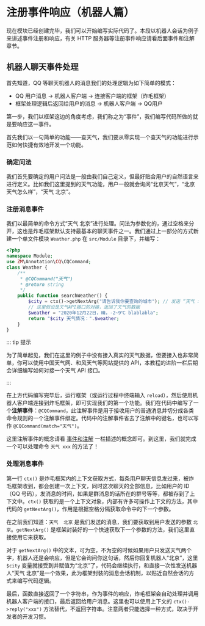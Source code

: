 # 注册事件响应（机器人篇）

现在模块已经创建完毕，我们可以开始编写实际代码了。本段以机器人会话为例子来讲述事件注册和响应，有关 HTTP 服务器等注册事件响应请看后面事件和注解章节。

## 机器人聊天事件处理

首先知道，QQ 等聊天机器人的消息我们的处理逻辑为如下简单的模式：

- QQ 用户消息 -> 机器人客户端 -> 连接客户端的框架（炸毛框架）
- 框架处理逻辑后返回给用户的消息 -> 机器人客户端 -> QQ用户

第一步，我们以框架这边的角度考虑，我们称之为“事件”，我们编写代码所做的就是要响应这一事件。

首先我们以一句简单的功能——查天气，我们要从零实现一个查天气的功能进行示范如何快捷有效地开发一个功能。

### 确定问法

我们首先要确定的用户问法是一般由我们自己定义，但最好贴合用户的自然语言来进行定义。比如我们这里提到的天气功能，用户一般就会询问“北京天气”，“北京天气怎么样”，“天气  北京”。

### 注册消息事件

我们以最简单的命令方式“天气  北京”进行处理。问法为参数化的，通过空格来分开，这也是炸毛框架默认支持最基本的聊天事件之一。我们通过上一部分的方式新建一个单文件模块 `Weather.php` 在 `src/Module` 目录下，并编写：

```php
<?php
namespace Module;
use ZM\Annotation\CQ\CQCommand;
class Weather {
    /**
     * @CQCommand("天气")
     * @return string
     */
    public function searchWeather() {
        $city = ctx()->getNextArg("请告诉我你要查询的城市"); // 发送 “天气 北京”时，变量为“北京”
        // 这里假设是天气API接口的对接，返回了天气的数据
        $weather = "2020年12月22日，晴，-2~9℃ blablabla";
        return "$city 天气情况：".$weather;
    }
}
```

::: tip 提示

为了简单起见，我们在这里的例子中没有接入真实的天气数据，但要接入也非常简单，你可以使用中国天气网、和风天气等网站提供的 API，本教程的进阶一栏后期会详细编写如何对接一个天气 API 接口。

:::

在上方代码编写完毕后，运行框架（或运行过程中终端输入 `reload`），然后使用机器人客户端连接到炸毛框架，即可实现我们的第一个功能。我们在代码中编写了一个**注解事件**：`@CQCommand`，此注解事件是用于接收用户的普通消息并切分成各类命令规则的一个注解事件绑定。代码中的注解事件省去了注解中的键名，也可以写作 `@CQCommand(match="天气")`。

这里注解事件的概念请看 [事件和注解](/event/) 一栏描述的概念即可。到这里，我们就完成一个可以处理命令 `天气 xxx` 的方法了！

### 处理消息事件

第一行 `ctx()` 是炸毛框架内的上下文获取方式，每条用户聊天信息发过来，被炸毛框架收到，都会创建一次上下文，同时这次聊天的全部信息，比如用户的 ID（QQ 号码），发消息的时间，如果是群消息的话所在的群号等等，都被存到了上下文中。`ctx()` 获取的是一个上下文对象，内部有许多可操作上下文的方法，其中代码的 `getNextArg()`，作用是根据空格分隔获取命令中的下一个参数。

在之前我们知道：`天气  北京` 是我们发送的消息，我们要获取到用户发送的参数 `北京`。`getNextArg()` 是框架封装好的一个快速获取下一个参数的方法，我们这里直接使用它来获取。

对于 `getNextArg()` 中的文本，可为空，不为空的时候如果用户只发送天气两个字，机器人还是会响应，但是它会询问你这句话，然后你回复机器人“北京”，这里 `$city` 变量就接受到并赋值为“北京”了，代码会继续执行，和直接一次性发送机器人“天气  北京”是一个效果，此为框架封装的消息会话机制，以贴近自然会话的方式来编写代码逻辑。

最后，函数直接返回了一个字符串，作为事件的响应，炸毛框架会自动处理并调用机器人客户端的接口，最后返回给用户消息。这里也可以使用上下文的 `ctx()->reply("xxx")` 方法替代，不返回字符串。注意两者只能选择一种方式，取决于开发者的开发习惯。

<chat-box :my-chats="[
{type:0,content:'天气 北京'},
{type:1,content:'北京 天气情况：2020年12月22日，晴，-2~9℃ blablabla'},
{type:0,content:'天气'},
{type:1,content:'请告诉我你要查询的城市'},
{type:0,content:'北京'},
{type:1,content:'北京 天气情况：2020年12月22日，晴，-2~9℃ blablabla'},
]"></chat-box>
